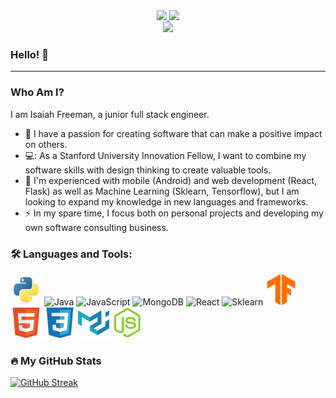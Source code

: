 

<div id="header" align="center">
  <a href="https://www.linkedin.com/in/isaiah-freeman-3471b2211/">
    <img src="https://img.shields.io/badge/LinkedIn-Isaiah%20Freeman-blue?style=for-the-badge&logo=linkedin" width="30%">
  </a>
  <a href="https://youtube.com/@kingtechnician">
    <img src="https://img.shields.io/badge/Youtube-%20kingtechnician-red?style=for-the-badge&logo=youtube" width="30%">
  </a>
  <br>
  <img src = "https://komarev.com/ghpvc/?username=KingTechnician">
</div>

### Hello! 👋

---

### Who Am I?

I am Isaiah Freeman, a junior full stack engineer.

 - 💙 I have a passion for creating software that can make a positive impact on others.
 - 💻: As a Stanford University Innovation Fellow, I want to combine my software skills with design thinking to create valuable tools.
 - 🔧  I'm experienced with mobile (Android) and web development (React, Flask) as well as Machine Learning (Sklearn, Tensorflow), but I am looking to expand my knowledge in new languages and frameworks.
 - ⚡ In my spare time, I focus both on personal projects and developing my own software consulting business.

### :hammer_and_wrench: Languages and Tools:

<div>
  <img src="https://raw.githubusercontent.com/devicons/devicon/1119b9f84c0290e0f0b38982099a2bd027a48bf1/icons/python/python-original.svg" alt="Python" width="50" height="50">
  <img src="https://cdn.jsdelivr.net/npm/devicon@2.14.0/icons/java/java-original.svg" alt="Java" width="50" height="50">
  <img src="https://cdn.jsdelivr.net/npm/devicon@2.14.0/icons/javascript/javascript-original.svg" alt="JavaScript" width="50" height="50">
  <img src="https://cdn.jsdelivr.net/npm/devicon@2.14.0/icons/mongodb/mongodb-original.svg" alt="MongoDB" width="50" height="50">
  <img src="https://cdn.jsdelivr.net/npm/devicon@2.14.0/icons/react/react-original.svg" alt="React" width="50" height="50">
  <img src="https://upload.wikimedia.org/wikipedia/commons/thumb/0/05/Scikit_learn_logo_small.svg/1024px-Scikit_learn_logo_small.svg.png" alt="Sklearn" width="50" height="50">
  <img src="https://raw.githubusercontent.com/devicons/devicon/master/icons/tensorflow/tensorflow-original.svg" alt="TensorFlow" width="50" height="50">
  <img src="https://raw.githubusercontent.com/devicons/devicon/master/icons/html5/html5-original.svg" alt="HTML" width="50" height="50">
  <img src="https://raw.githubusercontent.com/devicons/devicon/master/icons/css3/css3-original.svg" alt="CSS" width="50" height="50">
  <img src="https://raw.githubusercontent.com/devicons/devicon/master/icons/materialui/materialui-original.svg" alt="Material UI" width="50" height="50">
  <img src="https://raw.githubusercontent.com/devicons/devicon/1119b9f84c0290e0f0b38982099a2bd027a48bf1/icons/nodejs/nodejs-original.svg" alt="Node" width="50" height="50">
</div>


### :fire: My GitHub Stats

[![GitHub Streak](http://github-readme-streak-stats.herokuapp.com?userKingTechnician&theme=dark&background=000000)](https://git.io/streak-stats)





<!--
**KingTechnician/KingTechnician** is a ✨ _special_ ✨ repository because its `README.md` (this file) appears on your GitHub profile.

Here are some ideas to get you started:

- 🔭 I’m currently working on ...
- 🌱 I’m currently learning ...
- 👯 I’m looking to collaborate on ...
- 🤔 I’m looking for help with ...
- 💬 Ask me about ...
- 📫 How to reach me: ...
- 😄 Pronouns: ...
- ⚡ Fun fact: ...
-->
